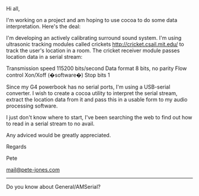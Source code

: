  

Hi all,

I'm working on a project and am hoping to use cocoa to do some data interpretation. Here's the deal:

I'm developing an actively calibrating surround sound system. I'm using ultrasonic tracking modules called crickets http://cricket.csail.mit.edu/ to track the user's location in a room. The cricket receiver module passes location data in a serial stream:

Transmission speed 115200 bits/second
Data format 8 bits, no parity
Flow control Xon/Xoff (�software�)
Stop bits 1

Since my G4 powerbook has no serial ports, I'm using a USB-serial converter. I wish to create a cocoa utility to interpret the serial stream, extract the location data from it and pass this in a usable form to my audio processing software.

I just don't know where to start, I've been searching the web to find out how to read in a serial stream to no avail.

Any adviced would be greatly appreciated.

Regards

Pete

mail@pete-jones.com

----

Do you know about General/AMSerial?